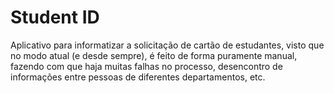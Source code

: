 # Student ID
 Aplicativo para informatizar a solicitação de cartão de estudantes, visto que no modo atual (e desde sempre), é feito de forma puramente manual, fazendo com que haja muitas falhas no processo, desencontro de informações entre pessoas de diferentes departamentos, etc.
